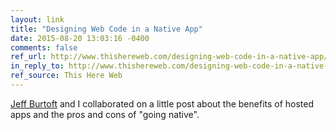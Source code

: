 ```yaml
---
layout: link
title: "Designing Web Code in a Native App"
date: 2015-08-20 13:03:16 -0400
comments: false
ref_url: http://www.thishereweb.com/designing-web-code-in-a-native-app/
in_reply_to: http://www.thishereweb.com/designing-web-code-in-a-native-app/
ref_source: This Here Web
---
```


[Jeff Burtoft](http://www.thishereweb.com/) and I collaborated on a little post about the benefits of hosted apps and the pros and cons of "going native".